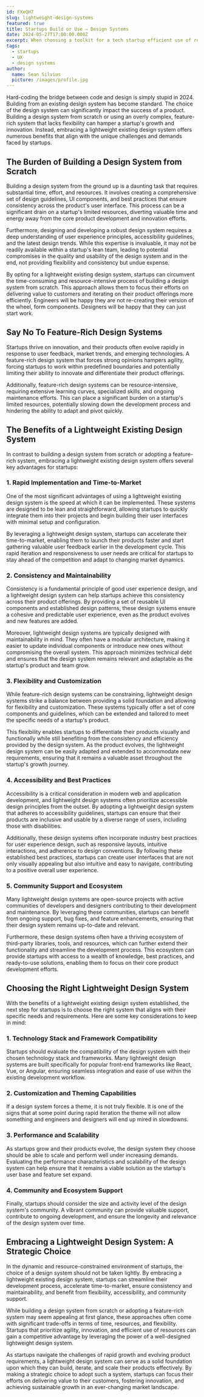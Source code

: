 ```yaml
---
id: FXeQH7
slug: lightweight-design-systems
featured: true
title: Startups Build or Use — Design Systems
date: 2024-05-27T17:00:00.000Z
excerpt: When choosing a toolkit for a tech startup efficient use of resources is paramount, being flexible is not a choice. A design system allows designers and engineers speak the same language.  
tags:
  - startups
  - UX
  - design systems
author:
  name: Sean Silvius
  picture: /images/profile.jpg
---
```


Hard-coding the bridge between code and design is simply stupid in 2024. Building from an existing design system has become standard. The choice of the design system can significantly impact the success of a product. Building a design system from scratch or using an overly complex, feature-rich system that lacks flexibility can hamper a startup's growth and innovation. Instead, embracing a lightweight existing design system offers numerous benefits that align with the unique challenges and demands faced by startups.

## The Burden of Building a Design System from Scratch

Building a design system from the ground up is a daunting task that requires substantial time, effort, and resources. It involves creating a comprehensive set of design guidelines, UI components, and best practices that ensure consistency across the product's user interface. This process can be a significant drain on a startup's limited resources, diverting valuable time and energy away from the core product development and innovation efforts. 

Furthermore, designing and developing a robust design system requires a deep understanding of user experience principles, accessibility guidelines, and the latest design trends. While this expertise is invaluable, it may not be readily available within a startup's lean team, leading to potential compromises in the quality and usability of the design system and in the end, not providing flexibility and consistency but undue expense.

By opting for a lightweight existing design system, startups can circumvent the time-consuming and resource-intensive process of building a design system from scratch. This approach allows them to focus their efforts on delivering value to customers and iterating on their product offerings more efficiently. Engineers will be happy they are not re-creating their version of the wheel, form components. Designers will be happy that they can just start work. 

## Say No To Feature-Rich Design Systems

Startups thrive on innovation, and their products often evolve rapidly in response to user feedback, market trends, and emerging technologies. A feature-rich design system that forces strong opinions hampers agility, forcing startups to work within predefined boundaries and potentially limiting their ability to innovate and differentiate their product offerings.

Additionally, feature-rich design systems can be resource-intensive, requiring extensive learning curves, specialized skills, and ongoing maintenance efforts. This can place a significant burden on a startup's limited resources, potentially slowing down the development process and hindering the ability to adapt and pivot quickly.

## The Benefits of a Lightweight Existing Design System

In contrast to building a design system from scratch or adopting a feature-rich system, embracing a lightweight existing design system offers several key advantages for startups:

### 1. Rapid Implementation and Time-to-Market

One of the most significant advantages of using a lightweight existing design system is the speed at which it can be implemented. These systems are designed to be lean and straightforward, allowing startups to quickly integrate them into their projects and begin building their user interfaces with minimal setup and configuration.

By leveraging a lightweight design system, startups can accelerate their time-to-market, enabling them to launch their products faster and start gathering valuable user feedback earlier in the development cycle. This rapid iteration and responsiveness to user needs are critical for startups to stay ahead of the competition and adapt to changing market dynamics.

### 2. Consistency and Maintainability

Consistency is a fundamental principle of good user experience design, and a lightweight design system can help startups achieve this consistency across their product offerings. By providing a set of reusable UI components and established design patterns, these design systems ensure a cohesive and predictable user experience, even as the product evolves and new features are added.

Moreover, lightweight design systems are typically designed with maintainability in mind. They often have a modular architecture, making it easier to update individual components or introduce new ones without compromising the overall system. This approach minimizes technical debt and ensures that the design system remains relevant and adaptable as the startup's product and team grow.

### 3. Flexibility and Customization

While feature-rich design systems can be constraining, lightweight design systems strike a balance between providing a solid foundation and allowing for flexibility and customization. These systems typically offer a set of core components and guidelines, which can be extended and tailored to meet the specific needs of a startup's product.

This flexibility enables startups to differentiate their products visually and functionally while still benefiting from the consistency and efficiency provided by the design system. As the product evolves, the lightweight design system can be easily adapted and extended to accommodate new requirements, ensuring that it remains a valuable asset throughout the startup's growth journey.

### 4. Accessibility and Best Practices

Accessibility is a critical consideration in modern web and application development, and lightweight design systems often prioritize accessible design principles from the outset. By adopting a lightweight design system that adheres to accessibility guidelines, startups can ensure that their products are inclusive and usable by a diverse range of users, including those with disabilities.

Additionally, these design systems often incorporate industry best practices for user experience design, such as responsive layouts, intuitive interactions, and adherence to design conventions. By following these established best practices, startups can create user interfaces that are not only visually appealing but also intuitive and easy to navigate, contributing to a positive overall user experience.

### 5. Community Support and Ecosystem

Many lightweight design systems are open-source projects with active communities of developers and designers contributing to their development and maintenance. By leveraging these communities, startups can benefit from ongoing support, bug fixes, and feature enhancements, ensuring that their design system remains up-to-date and relevant.

Furthermore, these design systems often have a thriving ecosystem of third-party libraries, tools, and resources, which can further extend their functionality and streamline the development process. This ecosystem can provide startups with access to a wealth of knowledge, best practices, and ready-to-use solutions, enabling them to focus on their core product development efforts.

## Choosing the Right Lightweight Design System

With the benefits of a lightweight existing design system established, the next step for startups is to choose the right system that aligns with their specific needs and requirements. Here are some key considerations to keep in mind:

### 1. Technology Stack and Framework Compatibility

Startups should evaluate the compatibility of the design system with their chosen technology stack and frameworks. Many lightweight design systems are built specifically for popular front-end frameworks like React, Vue, or Angular, ensuring seamless integration and ease of use within the existing development workflow.

### 2. Customization and Theming Capabilities

If a design system forces a theme, it is not truly flexible. It is one of the signs that at some point during rapid iteration the theme will not allow something and engineers and designers will end up mired in slowdowns.

### 3. Performance and Scalability

As startups grow and their products evolve, the design system they choose should be able to scale and perform well under increasing demands. Evaluating the performance characteristics and scalability of the design system can help ensure that it remains a viable solution as the startup's user base and feature set expand.

### 4. Community and Ecosystem Support

Finally, startups should consider the size and activity level of the design system's community. A vibrant community can provide valuable support, contribute to ongoing development, and ensure the longevity and relevance of the design system over time.

## Embracing a Lightweight Design System: A Strategic Choice

In the dynamic and resource-constrained environment of startups, the choice of a design system should not be taken lightly. By embracing a lightweight existing design system, startups can streamline their development process, accelerate time-to-market, ensure consistency and maintainability, and benefit from flexibility, accessibility, and community support.

While building a design system from scratch or adopting a feature-rich system may seem appealing at first glance, these approaches often come with significant trade-offs in terms of time, resources, and flexibility. Startups that prioritize agility, innovation, and efficient use of resources can gain a competitive advantage by leveraging the power of a well-designed lightweight design system.

As startups navigate the challenges of rapid growth and evolving product requirements, a lightweight design system can serve as a solid foundation upon which they can build, iterate, and scale their products effectively. By making a strategic choice to adopt such a system, startups can focus their efforts on delivering value to their customers, fostering innovation, and achieving sustainable growth in an ever-changing market landscape.
